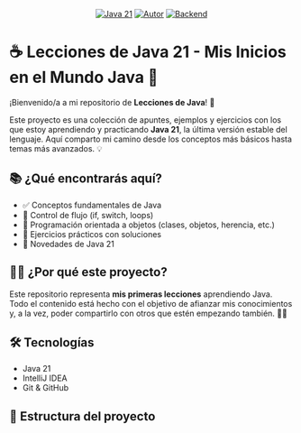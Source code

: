 <p align="center">
  <a href="#"><img src="https://img.shields.io/badge/Java-21-orange" alt="Java 21"></a>
  <a href="#"><img src="https://img.shields.io/badge/Autor-Matías%20de%20Arriba-blue" alt="Autor"></a>
  <a href="#"><img src="https://img.shields.io/badge/Backend-Developer-yellowgreen" alt="Backend"></a>
</p>

# ☕ Lecciones de Java 21 - Mis Inicios en el Mundo Java 🚀

¡Bienvenido/a a mi repositorio de **Lecciones de Java**! 🌱

Este proyecto es una colección de apuntes, ejemplos y ejercicios con los que estoy aprendiendo y practicando **Java 21**, la última versión estable del lenguaje. Aquí comparto mi camino desde los conceptos más básicos hasta temas más avanzados. 💡

## 📚 ¿Qué encontrarás aquí?

- ✅ Conceptos fundamentales de Java
- 🔁 Control de flujo (if, switch, loops)
- 🧱 Programación orientada a objetos (clases, objetos, herencia, etc.)
- 🧪 Ejercicios prácticos con soluciones
- 🚀 Novedades de Java 21

## 👨‍💻 ¿Por qué este proyecto?

Este repositorio representa **mis primeras lecciones** aprendiendo Java. Todo el contenido está hecho con el objetivo de afianzar mis conocimientos y, a la vez, poder compartirlo con otros que estén empezando también. 📘✨

## 🛠️ Tecnologías

- Java 21
- IntelliJ IDEA
- Git & GitHub

## 📂 Estructura del proyecto

